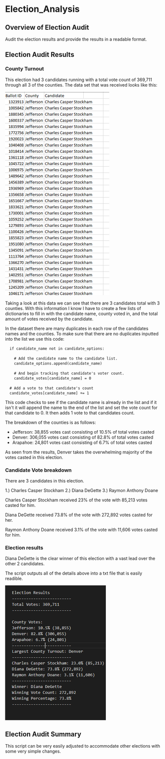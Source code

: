 # Election_Analysis

## Overview of Election Audit

Audit the election results and provide the results in a readable format.

## Election Audit Results

### County Turnout
This election had 3 candidates running with a total vote count of 369,711 through all 3 of the counties. The data set that was received looks like this:

<img src="https://github.com/Changscorner/Election_Analysis/blob/main/Resources/data.png">

Taking a look at this data we can see that there are  3 candidates total with 3 counties. With this information I know I have to create a few lists of dictionaries to fill in with the candidate name, county voted in, and the total amount of votes received by the candidate.

In the dataset there are many duplicates in each row of the candidates names and the counties. To make sure that there are no duplicates inputted into the list we use this code:

```
  if candidate_name not in candidate_options:

    # Add the candidate name to the candidate list.
    candidate_options.append(candidate_name)

    # And begin tracking that candidate's voter count.
    candidate_votes[candidate_name] = 0

  # Add a vote to that candidate's count
  candidate_votes[candidate_name] += 1
```
This code checks to see if the candidate name is already in the list and if it isn't it will append the name to the end of the list and set the vote count for that candidate to 0. It then adds 1 vote to that candidates count.

The breakdown of the counties is as follows:

  - Jefferson: 38,855 votes cast consisting of 10.5% of total votes casted
  - Denver: 306,055 votes cast consisting of 82.8% of total votes casted
  - Arapahoe: 24,801 votes cast consisting of 6.7% of total votes casted

As seen from the results, Denver takes the overwhelming majority of the votes casted in this election. 

### Candidate Vote breakdown

There are 3 candidates in this election.

  1.) Charles Casper Stockham
  2.) Diana DeGette
  3.) Raymon Anthony Doane

Charles Casper Stockham received 23% of the vote with 85,213 votes casted for him.

Diana DeGette received 73.8% of the vote with 272,892 votes casted for her.

Raymon Anthony Doane received 3.1% of the vote with 11,606 votes casted for him.

### Election results

Diana DeGette is the clear winner of this election with a vast lead over the other 2 candidates.

The script outputs all of the details above into a txt file that is easily readible.

<img src="https://github.com/Changscorner/Election_Analysis/blob/main/Resources/election%20results.png">


## Election Audit Summary

This script can be very easily adjusted to accommodate other elections with some very simple changes.

